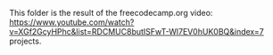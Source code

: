 This folder is the result of the freecodecamp.org video: https://www.youtube.com/watch?v=XGf2GcyHPhc&list=RDCMUC8butISFwT-Wl7EV0hUK0BQ&index=7 projects.
